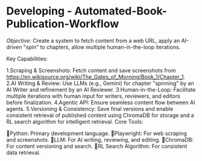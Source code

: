 # Developing - Automated-Book-Publication-Workflow


*Objective:* Create a system to fetch content from a web URL, apply an AI-driven "spin" to chapters, allow multiple human-in-the-loop iterations. 

Key Capabilities:

1.Scraping & Screenshots: Fetch content and save screenshots from https://en.wikisource.org/wiki/The_Gates_of_Morning/Book_1/Chapter_1.
2.AI Writing & Review: Use LLMs (e.g., Gemini) for chapter "spinning" by an AI Writer and refinement by an AI Reviewer.
3.Human-in-the-Loop: Facilitate multiple iterations with human input for writers, reviewers, and editors before finalization.
4.Agentic API: Ensure seamless content flow between AI agents.
5.Versioning & Consistency: Save final versions and enable consistent retrieval of published content using ChromaDB for storage and a RL search algorithm for intelligent retrieval.
Core Tools:

Python: Primary development language.
Playwright: For web scraping and screenshots.
LLM: For AI writing, reviewing, and editing.
ChromaDB: For content versioning and search.
RL Search Algorithm: For consistent data retrieval.
